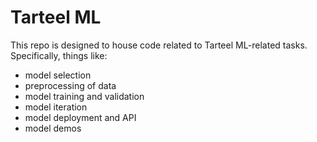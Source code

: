 # Tarteel ML

This repo is designed to house code related to Tarteel ML-related tasks. Specifically, things like:
* model selection
* preprocessing of data
* model training and validation
* model iteration
* model deployment and API
* model demos
